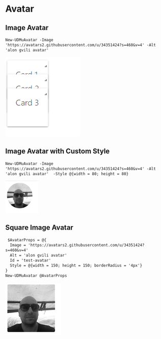 # Avatar

## Image Avatar

```text
New-UDMuAvatar -Image 'https://avatars2.githubusercontent.com/u/34351424?s=460&v=4' -Alt 'alon gvili avatar'
```

![Image avatar](../../.gitbook/assets/image%20%2842%29.png)

## Image Avatar with Custom Style

```text
New-UDMuAvatar -Image 'https://avatars2.githubusercontent.com/u/34351424?s=460&v=4' -Alt 'alon gvili avatar'  -Style @{width = 80; height = 80}
```

![Image Avatar with Custom Style](../../.gitbook/assets/image%20%287%29.png)

## Square Image Avatar

```text
 $AvatarProps = @{
  Image = 'https://avatars2.githubusercontent.com/u/34351424?s=460&v=4'
  Alt = 'alon gvili avatar'
  Id = 'test-avatar'
  Style = @{width = 150; height = 150; borderRadius = '4px'}
}
New-UDMuAvatar @AvatarProps
```

![Square Avatar](../../.gitbook/assets/image%20%2828%29.png)


